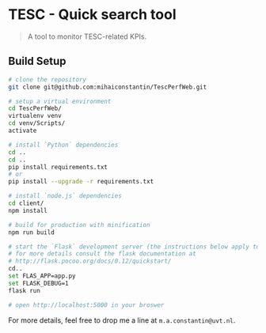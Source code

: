 # TESC - Quick search tool

> A tool to monitor TESC-related KPIs.

## Build Setup

``` bash
# clone the repository
git clone git@github.com:mihaiconstantin/TescPerfWeb.git

# setup a virtual environment 
cd TescPerfWeb/
virtualenv venv
cd venv/Scripts/
activate

# install `Python` dependencies
cd ..
cd ..
pip install requirements.txt
# or
pip install --upgrade -r requirements.txt

# install `node.js` dependencies
cd client/
npm install

# build for production with minification
npm run build

# start the `Flask` development server (the instructions below apply to Windows)
# for more details consult the flask documentation at 
# http://flask.pocoo.org/docs/0.12/quickstart/
cd..
set FLAS_APP=app.py
set FLASK_DEBUG=1
flask run

# open http://localhost:5000 in your broswer
```

For more details, feel free to drop me a line at `m.a.constantin@uvt.nl`.